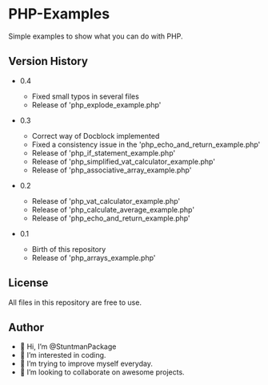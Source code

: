 # PHP-Examples
Simple examples to show what you can do with PHP.

## Version History
- 0.4
  - Fixed small typos in several files
  - Release of 'php_explode_example.php'

- 0.3
  - Correct way of Docblock implemented
  - Fixed a consistency issue in the 'php_echo_and_return_example.php'
  - Release of 'php_if_statement_example.php'
  - Release of 'php_simplified_vat_calculator_example.php'
  - Release of 'php_associative_array_example.php'


- 0.2
  - Release of 'php_vat_calculator_example.php'
  - Release of 'php_calculate_average_example.php'
  - Release of 'php_echo_and_return_example.php'
  
- 0.1
  - Birth of this repository 
  - Release of 'php_arrays_example.php'
  
## License
All files in this repository are free to use.

## Author
- 👋  Hi, I’m @StuntmanPackage
- 👀  I’m interested in coding.
- 🌱  I’m trying to improve myself everyday.
- 💞️  I’m looking to collaborate on awesome projects.
